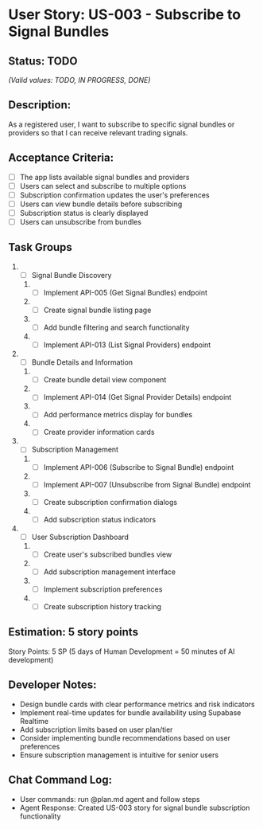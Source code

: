 # User Story: US-003 - Subscribe to Signal Bundles

## Status: TODO  
*(Valid values: TODO, IN PROGRESS, DONE)*

## Description:

As a registered user, I want to subscribe to specific signal bundles or providers so that I can receive relevant trading signals.

## Acceptance Criteria:

- [ ] The app lists available signal bundles and providers
- [ ] Users can select and subscribe to multiple options
- [ ] Subscription confirmation updates the user's preferences
- [ ] Users can view bundle details before subscribing
- [ ] Subscription status is clearly displayed
- [ ] Users can unsubscribe from bundles

## Task Groups

1. - [ ] Signal Bundle Discovery
   1. - [ ] Implement API-005 (Get Signal Bundles) endpoint
   2. - [ ] Create signal bundle listing page
   3. - [ ] Add bundle filtering and search functionality
   4. - [ ] Implement API-013 (List Signal Providers) endpoint

2. - [ ] Bundle Details and Information
   1. - [ ] Create bundle detail view component
   2. - [ ] Implement API-014 (Get Signal Provider Details) endpoint
   3. - [ ] Add performance metrics display for bundles
   4. - [ ] Create provider information cards

3. - [ ] Subscription Management
   1. - [ ] Implement API-006 (Subscribe to Signal Bundle) endpoint
   2. - [ ] Implement API-007 (Unsubscribe from Signal Bundle) endpoint
   3. - [ ] Create subscription confirmation dialogs
   4. - [ ] Add subscription status indicators

4. - [ ] User Subscription Dashboard
   1. - [ ] Create user's subscribed bundles view
   2. - [ ] Add subscription management interface
   3. - [ ] Implement subscription preferences
   4. - [ ] Create subscription history tracking

## Estimation: 5 story points

Story Points: 5 SP (5 days of Human Development = 50 minutes of AI development)

## Developer Notes:

- Design bundle cards with clear performance metrics and risk indicators
- Implement real-time updates for bundle availability using Supabase Realtime
- Add subscription limits based on user plan/tier
- Consider implementing bundle recommendations based on user preferences
- Ensure subscription management is intuitive for senior users

## Chat Command Log:

- User commands: run @plan.md agent and follow steps
- Agent Response: Created US-003 story for signal bundle subscription functionality 